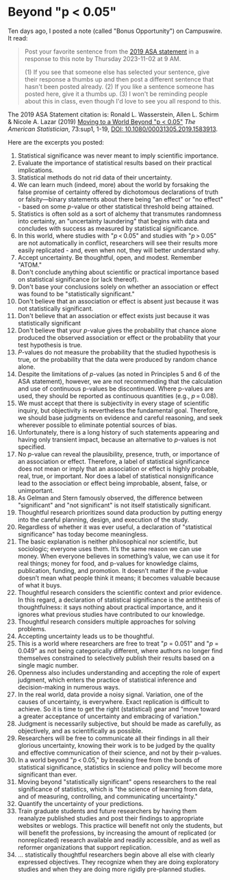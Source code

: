 # Beyond "p < 0.05"

Ten days ago, I posted a note (called "Bonus Opportunity") on Campuswire. It read: 

> Post your favorite sentence from the [2019 ASA statement](https://www.tandfonline.com/doi/full/10.1080/00031305.2019.1583913) in a response to this note by Thursday 2023-11-02 at 9 AM.
>
> (1) If you see that someone else has selected your sentence, give their response a thumbs up and then post a different sentence that hasn't been posted already.
> (2) If you like a sentence someone has posted here, give it a thumbs up.
> (3) I won't be reminding people about this in class, even though I'd love to see you all respond to this.

The 2019 ASA Statement citation is: Ronald L. Wasserstein, Allen L. Schirm & Nicole A. Lazar (2019) [Moving to a World Beyond "p < 0.05"](https://www.tandfonline.com/doi/full/10.1080/00031305.2019.1583913) *The American Statistician*, 73:sup1, 1-19, [DOI: 10.1080/00031305.2019.1583913](https://doi.org/10.1080/00031305.2019.1583913).

Here are the excerpts you posted:

1. Statistical significance was never meant to imply scientific importance.
2. Evaluate the importance of statistical results based on their practical implications.
3. Statistical methods do not rid data of their uncertainty.
4. We can learn much (indeed, more) about the world by forsaking the false promise of certainty offered by dichotomous declarations of truth or falsity—binary statements about there being "an effect" or "no effect" - based on some *p*-value or other statistical threshold being attained.
5. Statistics is often sold as a sort of alchemy that transmutes randomness into certainty, an "uncertainty laundering" that begins with data and concludes with success as measured by statistical significance.
6. In this world, where studies with "*p* < 0.05" and studies with "*p* > 0.05" are not automatically in conflict, researchers will see their results more easily replicated - and, even when not, they will better understand why.
7. Accept uncertainty. Be thoughtful, open, and modest. Remember "ATOM."
8. Don't conclude anything about scientific or practical importance based on statistical significance (or lack thereof).
9. Don't base your conclusions solely on whether an association or effect was found to be "statistically significant."
10. Don't believe that an association or effect is absent just because it was not statistically significant.
11. Don't believe that an association or effect exists just because it was statistically significant
12. Don't believe that your *p*-value gives the probability that chance alone produced the observed association or effect or the probability that your test hypothesis is true.
13. *P*-values do not measure the probability that the studied hypothesis is true, or the probability that the data were produced by random chance alone.
14. Despite the limitations of *p*-values (as noted in Principles 5 and 6 of the ASA statement), however, we are not recommending that the calculation and use of continuous p-values be discontinued. Where p-values are used, they should be reported as continuous quantities (e.g., *p* = 0.08).
15. We must accept that there is subjectivity in every stage of scientific inquiry, but objectivity is nevertheless the fundamental goal. Therefore, we should base judgments on evidence and careful reasoning, and seek wherever possible to eliminate potential sources of bias.
16. Unfortunately, there is a long history of such statements appearing and having only transient impact, because an alternative to *p*-values is not specified.
17. No *p*-value can reveal the plausibility, presence, truth, or importance of an association or effect. Therefore, a label of statistical significance does not mean or imply that an association or effect is highly probable, real, true, or important. Nor does a label of statistical nonsignificance lead to the association or effect being improbable, absent, false, or unimportant.
18. As Gelman and Stern famously observed, the difference between "significant" and "not significant" is not itself statistically significant.
19. Thoughtful research prioritizes sound data production by putting energy into the careful planning, design, and execution of the study.
20. Regardless of whether it was ever useful, a declaration of "statistical significance" has today become meaningless.
21. The basic explanation is neither philosophical nor scientific, but sociologic; everyone uses them. It’s the same reason we can use money. When everyone believes in something’s value, we can use it for real things; money for food, and p-values for knowledge claims, publication, funding, and promotion. It doesn’t matter if the *p*-value doesn’t mean what people think it means; it becomes valuable because of what it buys.
22. Thoughtful research considers the scientific context and prior evidence. In this regard, a declaration of statistical significance is the antithesis of thoughtfulness: it says nothing about practical importance, and it ignores what previous studies have contributed to our knowledge.
23. Thoughtful research considers multiple approaches for solving problems.
24. Accepting uncertainty leads us to be thoughtful.
25. This is a world where researchers are free to treat "*p* = 0.051" and "*p* = 0.049" as not being categorically different, where authors no longer find themselves constrained to selectively publish their results based on a single magic number.
26. Openness also includes understanding and accepting the role of expert judgment, which enters the practice of statistical inference and decision-making in numerous ways.
27. In the real world, data provide a noisy signal. Variation, one of the causes of uncertainty, is everywhere. Exact replication is difficult to achieve. So it is time to get the right (statistical) gear and "move toward a greater acceptance of uncertainty and embracing of variation."
28. Judgment is necessarily subjective, but should be made as carefully, as objectively, and as scientifically as possible.
29. Researchers will be free to communicate all their findings in all their glorious uncertainty, knowing their work is to be judged by the quality and effective communication of their science, and not by their p-values.
30. In a world beyond "*p* < 0.05," by breaking free from the bonds of statistical significance, statistics in science and policy will become more significant than ever.
31. Moving beyond "statistically significant" opens researchers to the real significance of statistics, which is "the science of learning from data, and of measuring, controlling, and communicating uncertainty."
32. Quantify the uncertainty of your predictions.
33. Train graduate students and future researchers by having them reanalyze published studies and post their findings to appropriate websites or weblogs. This practice will benefit not only the students, but will benefit the professions, by increasing the amount of replicated (or nonreplicated) research available and readily accessible, and as well as reformer organizations that support replication.
34. ... statistically thoughtful researchers begin above all else with clearly expressed objectives. They recognize when they are doing exploratory studies and when they are doing more rigidly pre-planned studies.



